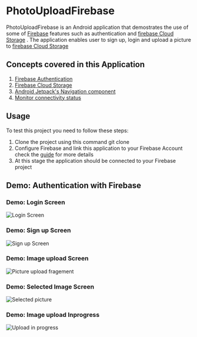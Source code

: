 # PhotoUploadFirebase


PhotoUploadFirebase is an Android application that demostrates the  use of some of [Firebase](firebase.google.com) features such as authentication and [firebase Cloud Storage](https://firebase.google.com/docs/storage) . The application enables user
to sign up, login and upload a picture to [firebase Cloud Storage](https://firebase.google.com/docs/storage)

##  Concepts covered in this Application

1.  [Firebase Authentication](https://firebase.google.com/docs/auth)
2.  [Firebase Cloud Storage](https://firebase.google.com/docs/storage)
3.  [Android Jetpack's Navigation component](https://developer.android.com/guide/navigation)
4.  [Monitor connectivity status](https://developer.android.com/training/monitoring-device-state/connectivity-status-type#java)


## Usage
To test this project you need to follow these steps:

1. Clone the project using this command  git clone 
2. Configure Firebase and link this application to your Firebase Account check the [guide](https://firebase.google.com/docs/android/setup) for more details
3. At this stage the application should be connected to your Firebase project

## Demo: Authentication with Firebase



### Demo: Login Screen
![Login Screen](https://github.com/claykabongok/PhotoUploadFirebase/blob/master/readme/login.jpg?raw=true)

### Demo: Sign up Screen
![Sign up Screen](https://github.com/claykabongok/PhotoUploadFirebase/blob/master/readme/signup.jpg?raw=true)

### Demo: Image upload Screen
![Picture upload fragement](https://github.com/claykabongok/PhotoUploadFirebase/blob/master/readme/uploadfragment.jpg?raw=true)

### Demo: Selected Image  Screen
![Selected picture](https://github.com/claykabongok/PhotoUploadFirebase/blob/master/readme/selectedpicture.jpg?raw=true)

### Demo: Image upload Inprogress
![Upload in progress](https://github.com/claykabongok/PhotoUploadFirebase/blob/master/readme/uploadinprogress.jpg?raw=true)


